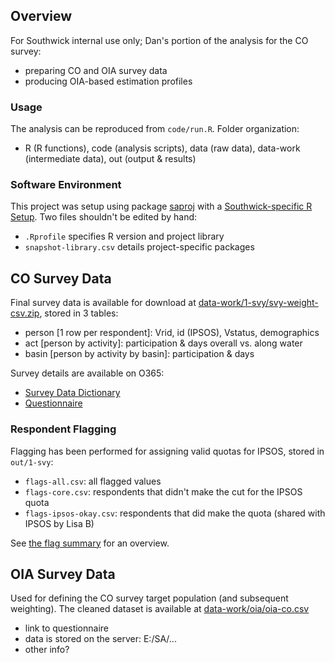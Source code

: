 
## Overview

For Southwick internal use only; Dan's portion of the analysis for the CO survey:

- preparing CO and OIA survey data
- producing OIA-based estimation profiles

### Usage

The analysis can be reproduced from `code/run.R`. Folder organization: 

- R (R functions), code (analysis scripts), data (raw data), data-work (intermediate data), out (output & results)

### Software Environment

This project was setup using package [saproj](https://github.com/southwick-associates/saproj) with a [Southwick-specific R Setup](https://github.com/southwick-associates/R-setup). Two files shouldn't be edited by hand:

- `.Rprofile` specifies R version and project library
- `snapshot-library.csv` details project-specific packages

## CO Survey Data

Final survey data is available for download at [data-work/1-svy/svy-weight-csv.zip](data-work/1-svy/svy-weight-csv.zip), stored in 3 tables:

- person [1 row per respondent]: Vrid, id (IPSOS), Vstatus, demographics
- act [person by activity]: participation & days overall vs. along water
- basin [person by activity by basin]: participation & days

Survey details are available on O365:

- [Survey Data Dictionary](https://southwickassociatesinc.sharepoint.com/:x:/s/B4W-19-01/ETchk1k_EfZKgZe0z3PzS_kB3D_QBvQsxGPhABfOPMIHdg?e=07goQ1)
- [Questionnaire](https://southwickassociatesinc.sharepoint.com/:w:/s/B4W-19-01/ESlQqzDJbg5BplbAPakEnoEBL8F7pUZLftXywcK4F01exA?e=hfEiig)

### Respondent Flagging

Flagging has been performed for assigning valid quotas for IPSOS, stored in `out/1-svy`:

- `flags-all.csv`: all flagged values
- `flags-core.csv`: respondents that didn't make the cut for the IPSOS quota
- `flags-ipsos-okay.csv`: respondents that did make the quota (shared with IPSOS by Lisa B)

See [the flag summary](code/1-svy/flag-summary.md) for an overview.

## OIA Survey Data

Used for defining the CO survey target population (and subsequent weighting). The cleaned dataset is available at [data-work/oia/oia-co.csv](data-work/oia/oia-co.csv)

- link to questionnaire
- data is stored on the server: E:/SA/...
- other info?
